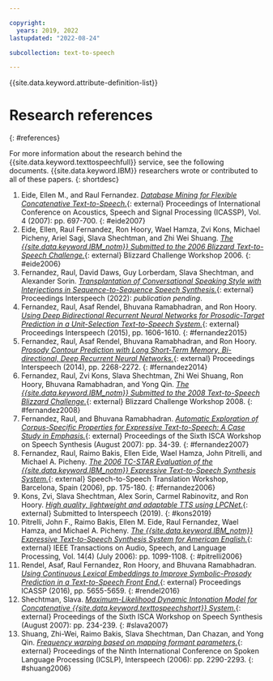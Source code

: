 ```yaml
---

copyright:
  years: 2019, 2022
lastupdated: "2022-08-24"

subcollection: text-to-speech

---
```


{{site.data.keyword.attribute-definition-list}}

# Research references
{: #references}

For more information about the research behind the {{site.data.keyword.texttospeechfull}} service, see the following documents. {{site.data.keyword.IBM}} researchers wrote or contributed to all of these papers.
{: shortdesc}

1.  Eide, Ellen M., and Raul Fernandez. [*Database Mining for Flexible Concatenative Text-to-Speech.*](https://ieeexplore.ieee.org/document/4218196?arnumber=4218196){: external} Proceedings of International Conference on Acoustics, Speech and Signal Processing (ICASSP), Vol. 4 (2007): pp. 697-700. {: #eide2007}
1.  Eide, Ellen, Raul Fernandez, Ron Hoory, Wael Hamza, Zvi Kons, Michael Picheny, Ariel Sagi, Slava Shechtman, and Zhi Wei Shuang. [*The {{site.data.keyword.IBM_notm}} Submitted to the 2006 Blizzard Text-to-Speech Challenge.*](http://www.festvox.org/blizzard/bc2006/ibm_blizzard2006.pdf){: external} Blizzard Challenge Workshop 2006. {: #eide2006}
1.  Fernandez, Raul, David Daws, Guy Lorberdam, Slava Shechtman, and Alexander Sorin. [*Transplantation of Conversational Speaking Style with Interjections in Sequence-to-Sequence Speech Synthesis.*](https://arxiv.org/abs/2207.12262){: external} Proceedings Interspeech (2022): *publication pending*.
1.  Fernandez, Raul, Asaf Rendel, Bhuvana Ramabhadran, and Ron Hoory. [*Using Deep Bidirectional Recurrent Neural Networks for Prosodic-Target Prediction in a Unit-Selection Text-to-Speech System.*](https://www.researchgate.net/publication/295080074_Using_Deep_Bidirectional_Recurrent_Neural_Networks_for_Prosodic-Target_Prediction_in_a_Unit-Selection_Text-to-Speech_System){: external} Proceedings Interspeech (2015), pp. 1606-1610. {: #fernandez2015}
1.  Fernandez, Raul, Asaf Rendel, Bhuvana Ramabhadran, and Ron Hoory. [*Prosody Contour Prediction with Long Short-Term Memory, Bi-directional, Deep Recurrent Neural Networks.*](https://www.researchgate.net/publication/267154161_Prosody_Contour_Prediction_with_Long_Short-Term_Memory_Bi-Directional_Deep_Recurrent_Neural_Networks){: external} Proceedings Interspeech (2014), pp. 2268-2272. {: #fernandez2014}
1.  Fernandez, Raul, Zvi Kons, Slava Shechtman, Zhi Wei Shuang, Ron Hoory, Bhuvana Ramabhadran, and Yong Qin. [*The {{site.data.keyword.IBM_notm}} Submitted to the 2008 Text-to-Speech Blizzard Challenge.*](http://festvox.org/blizzard/bc2008/ibm_Blizzard2008.pdf){: external} Blizzard Challenge Workshop 2008. {: #fernandez2008}
1.  Fernandez, Raul, and Bhuvana Ramabhadran. [*Automatic Exploration of Corpus-Specific Properties for Expressive Text-to-Speech: A Case Study in Emphasis.*](http://www.isca-speech.org/archive_open/archive_papers/ssw6/ssw6_034.pdf){: external} Proceedings of the Sixth ISCA Workshop on Speech Synthesis (August 2007): pp. 34-39. {: #fernandez2007}
1.  Fernandez, Raul, Raimo Bakis, Ellen Eide, Wael Hamza, John Pitrelli, and Michael A. Picheny. [*The 2006 TC-STAR Evaluation of the {{site.data.keyword.IBM_notm}} Expressive Text-to-Speech Synthesis System.*](https://www.researchgate.net/publication/228787461_The_2006_TC-STAR_evaluation_of_the_IBM_text-to-speech_synthesis_system){: external} Speech-to-Speech Translation Workshop, Barcelona, Spain (2006), pp. 175-180. {: #fernandez2006}
1.  Kons, Zvi, Slava Shechtman, Alex Sorin, Carmel Rabinovitz, and Ron Hoory. [*High quality, lightweight and adaptable TTS using LPCNet.*](https://arxiv.org/abs/1905.00590){: external} Submitted to Interspeech (2019). {: #kons2019}
1.  Pitrelli, John F., Raimo Bakis, Ellen M. Eide, Raul Fernandez, Wael Hamza, and Michael A. Picheny. [*The {{site.data.keyword.IBM_notm}} Expressive Text-to-Speech Synthesis System for American English.*](https://ieeexplore.ieee.org/document/1643639){: external} IEEE Transactions on Audio, Speech, and Language Processing, Vol. 14(4) (July 2006): pp. 1099-1108. {: #pitrelli2006}
1.  Rendel, Asaf, Raul Fernandez, Ron Hoory, and Bhuvana Ramabhadran. [*Using Continuous Lexical Embeddings to Improve Symbolic-Prosody Prediction in a Text-to-Speech Front End.*](https://ieeexplore.ieee.org/document/7472760){: external} Proceedings ICASSP (2016), pp. 5655-5659. {: #rendel2016}
1.  Shechtman, Slava. [*Maximum-Likelihood Dynamic Intonation Model for Concatenative {{site.data.keyword.texttospeechshort}} System.*](http://www.isca-speech.org/archive_open/archive_papers/ssw6/ssw6_234.pdf){: external} Proceedings of the Sixth ISCA Workshop on Speech Synthesis (August 2007): pp. 234-239. {: #slava2007}
1.  Shuang, Zhi-Wei, Raimo Bakis, Slava Shechtman, Dan Chazan, and Yong Qin. [*Frequency warping based on mapping formant parameters.*](https://www.researchgate.net/publication/221491579_Frequency_warping_based_on_mapping_formant_parameters){: external} Proceedings of the Ninth International Conference on Spoken Language Processing (ICSLP), Interspeech (2006): pp. 2290-2293. {: #shuang2006}
